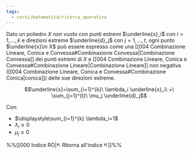 ```yaml
---
tags:
  - corsi/matematica/ricerca_operativa
---
```

Dato un poliedro $X$ non vuoto con punti estremi $\underline{x}_i$ con $i=1,\dots,k$ e direzioni estreme $\underline{d}_j$ con $j=1,\dots,t$, ogni punto $\underline{x}\in X$ può essere espresso come una [[004 Combinazione Lineare, Conica e Convessa#Combinazione Convessa|Combinazione Convessa]] dei punti estremi di $X$ e [[004 Combinazione Lineare, Conica e Convessa#Combinazione Lineare|Combinazione Lineare]] non negativa ([[004 Combinazione Lineare, Conica e Convessa#Combinazione Conica|conica]]) delle sue direzioni estreme.

$$\underline{x}=\sum_{i=1}^{k}\ \lambda_i \underline{x}_i\ +\ \sum_{j=1}^{t}\ \mu_j \underline{d}_j$$

Con:
- $\displaystyle\sum_{i=1}^{k} \lambda_i=1$ 
- $\lambda_i\geq0$
- $\mu_j\geq0$



%%[[000 Indice RO|↖ Ritorna all'indice ↖]]%%
